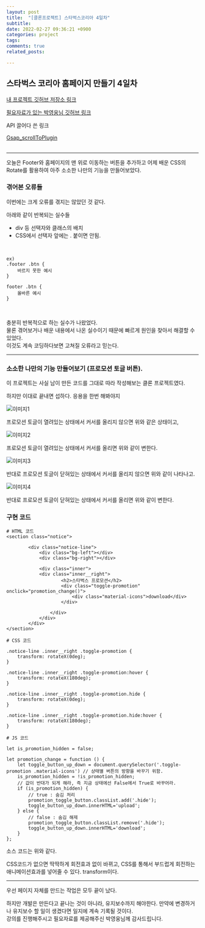 ```yaml
---
layout: post
title:  "[클론프로젝트] 스타벅스코리아 4일차"
subtitle:
date: 2022-02-27 09:36:21 +0900
categories: project
tags:
comments: true
related_posts:

---
```


## 스타벅스 코리아 홈페이지 만들기 4일차

[내 프로젝트 깃허브 저장소 링크](https://github.com/WookeyKim95/clone_StarbucksKorea)
<br/>

[필요자료가 있는 박영웅님 깃허브 링크](https://github.com/Parkyoungwoong/starbucks-vanilla-app)<br/>


API 끌어다 쓴 링크<br/>

[Gsap_scrollToPlugin](https://greensock.com/scrolltoplugin/)<br/>
<br/>

---

오늘은 Footer와 홈페이지의 맨 위로 이동하는 버튼을 추가하고 어제 배운 CSS의 Rotate를 활용하여 아주 소소한 나만의 기능을 만들어보았다.<br/>

### 겪어본 오류들<br/>

이번에는 크게 오류를 겪지는 않았던 것 같다.<br/>

아래와 같이 반복되는 실수들<br/>

- div 등 선택자와 클래스의 배치
- CSS에서 선택자 앞에는 . 붙이면 안됨.

<br/>

```
ex)
.footer .btn {
    바르지 못한 예시
}

footer .btn {
    올바른 예시
}

```
<br/>

충분히 반복적으로 하는 실수가 나왔었다.<br/>
물론 겪어보거나 배운 내용에서 나온 실수이기 때문에 빠르게 원인을 찾아서 해결할 수 있었다.<br/>
이것도 계속 코딩하다보면 고쳐질 오류라고 믿는다.<br/>


---

### 소소한 나만의 기능 만들어보기 (프로모션 토글 버튼).

이 프로젝트는 사실 남이 만든 코드를 그대로 따라 작성해보는 클론 프로젝트였다. <br/>

하지만 이대로 끝내면 섭하다. 응용을 한번 해봐야지<br/>

![이미지1](https://github.com/wookikim95/wookikim95.github.io/blob/main/assets/img/project/2022-02-27_starbucks_1.jpg?raw=true) <br/>

프로모션 토글이 열려있는 상태에서 커서를 올리지 않으면 위와 같은 상태이고,

![이미지2](https://github.com/wookikim95/wookikim95.github.io/blob/main/assets/img/project/2022-02-27_starbucks_2.jpg?raw=true) <br/>

프로모션 토글이 열려있는 상태에서 커서를 올리면 위와 같이 변한다.<br/>

![이미지3](https://github.com/wookikim95/wookikim95.github.io/blob/main/assets/img/project/2022-02-27_starbucks_3.jpg?raw=true) <br/>

반대로 프로모션 토글이 닫혀있는 상태에서 커서를 올리지 않으면 위와 같이 나타나고.<br/>

![이미지4](https://github.com/wookikim95/wookikim95.github.io/blob/main/assets/img/project/2022-02-27_starbucks_4.jpg?raw=true) <br/>

반대로 프로모션 토글이 닫혀있는 상태에서 커서를 올리면 위와 같이 변한다.<br/>


### 구현 코드

```
# HTML 코드
<section class="notice">

        <div class="notice-line">
            <div class="bg-left"></div>
            <div class="bg-right"></div>

            <div class="inner">
            <div class="inner__right">
                    <h2>스타벅스 프로모션</h2>
                    <div class="toggle-promotion" onclick="promotion_change()">
                        <div class="material-icons">download</div>
                    </div>

                </div>
            </div>
        </div>
</section>

# CSS 코드

.notice-line .inner__right .toggle-promotion {
    transform: rotateX(0deg);
}

.notice-line .inner__right .toggle-promotion:hover {
    transform: rotateX(180deg);
}

.notice-line .inner__right .toggle-promotion.hide {
    transform: rotateX(0deg);
}

.notice-line .inner__right .toggle-promotion.hide:hover {
    transform: rotateX(180deg);
}

# JS 코드

let is_promotion_hidden = false;

let promotion_change = function () {
    let toggle_button_up_down = document.querySelector('.toggle-promotion .material-icons') // 상태별 버튼의 방향을 바꾸기 위함.
    is_promotion_hidden = !is_promotion_hidden;
    // 값이 반대가 되게 해라, 즉 지금 상태에선 False에서 True로 바꾸어라.
    if (is_promotion_hidden) {
        // true : 숨김 처리
        promotion_toggle_button.classList.add('.hide');
        toggle_button_up_down.innerHTML='upload';
    } else {
        // false : 숨김 해제
        promotion_toggle_button.classList.remove('.hide');
        toggle_button_up_down.innerHTML='download';
    }
};

```

소스 코드는 위와 같다.<br/>

CSS코드가 없으면 딱딱하게 회전효과 없이 바뀌고, CSS를 통해서 부드럽게 회전하는 애니메이션효과를 넣어줄 수 있다. transform이다.<br/>

---

우선 페이지 자체를 만드는 작업은 모두 끝이 났다.<br/>

하지만 개발은 만든다고 끝나는 것이 아니라, 유지보수까지 해야한다. 만약에 변경하거나 유지보수 할 일이 생겼다면 일지에 계속 기록될 것이다.<br/>
강의를 진행해주시고 필요자료를 제공해주신 박영웅님께 감사드립니다.<br/>

